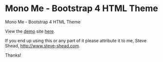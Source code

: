 # Mono Me - Bootstrap 4 HTML Theme

Mono Me - Bootstrap 4 HTML Theme

View the <a href="https://steveshead.github.io/bootstrap4-monome/">demo</a> site <a href="https://steveshead.github.io/bootstrap4-monome/">here</a>.

If you end up using this or any part of it please attribute it to me, Steve Shead, http://www.steve-shead.com.

Thanks!
